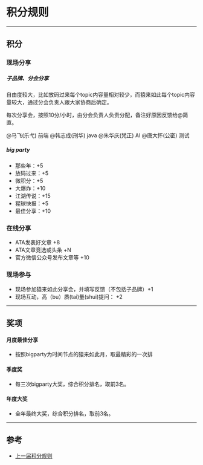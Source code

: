 # 积分规则

---


## 积分

### 现场分享

##### 子品牌、分会分享

自由度较大，比如放码过来每个topic内容量相对较少，而猿来如此每个topic内容量较大，通过分会负责人跟大家协商后确定。

每次分享会，按照10分/小时，由分会负责人负责分配，备注好原因反馈给@简直。

@马飞(乐弋) 前端
@韩志成(刑华) java
@朱华庆(梵正) AI
@唐大怀(公密) 测试

##### big party

* 那些年：+5
* 放码过来：+5
* 微积分：+5
* 大爆炸：+10
* 江湖传说：+15
* 猩球快报：+5
* 最佳分享：+10


### 在线分享

* ATA发表好文章 +8
* ATA文章竞选或头条 +N
* 官方微信公众号发布文章等 +10

### 现场参与

* 现场参加猿来如此分享会，并填写反馈（不包括子品牌）+1
* 现场互动，高（bu）质(tai)量(shui)提问： +2


---


## 奖项

#### 月度最佳分享

* 按照bigparty为时间节点的猿来如此月，取最精彩的一次排


#### 季度奖

* 每三次bigparty大奖，综合积分排名，取前3名。

#### 年度大奖

* 全年最终大奖，综合积分排名，取前3名。


---
## 参考

* [上一届积分规则](http://www.atatech.org/articles/33194)